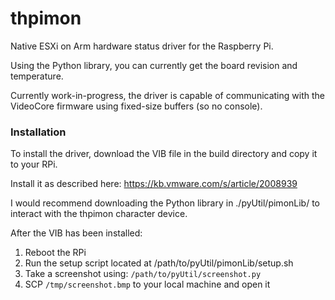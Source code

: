 # thpimon
Native ESXi on Arm hardware status driver for the Raspberry Pi.

Using the Python library, you can currently get the board revision and temperature.

Currently work-in-progress, the driver is capable of communicating with the VideoCore firmware using fixed-size buffers (so no console).

### Installation

To install the driver, download the VIB file in the build directory and copy it to your RPi.

Install it as described here: https://kb.vmware.com/s/article/2008939

I would recommend downloading the Python library in ./pyUtil/pimonLib/ to interact with the thpimon character device.

After the VIB has been installed:

1. Reboot the RPi
2. Run the setup script located at /path/to/pyUtil/pimonLib/setup.sh
3. Take a screenshot using: `/path/to/pyUtil/screenshot.py`
4. SCP `/tmp/screenshot.bmp` to your local machine and open it